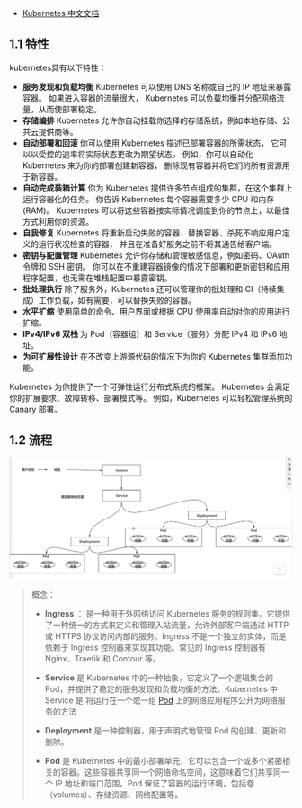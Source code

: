 - [Kubernetes 中文文档](https://kubernetes.io/zh-cn/docs/home/)
## 1.1 特性
kubernetes具有以下特性：  
- **服务发现和负载均衡**
    Kubernetes 可以使用 DNS 名称或自己的 IP 地址来暴露容器。 如果进入容器的流量很大， Kubernetes 可以负载均衡并分配网络流量，从而使部署稳定。
- **存储编排**
    Kubernetes 允许你自动挂载你选择的存储系统，例如本地存储、公共云提供商等。
- **自动部署和回滚**
    你可以使用 Kubernetes 描述已部署容器的所需状态， 它可以以受控的速率将实际状态更改为期望状态。 例如，你可以自动化 Kubernetes 来为你的部署创建新容器， 删除现有容器并将它们的所有资源用于新容器。
- **自动完成装箱计算**
    你为 Kubernetes 提供许多节点组成的集群，在这个集群上运行容器化的任务。 你告诉 Kubernetes 每个容器需要多少 CPU 和内存 (RAM)。 Kubernetes 可以将这些容器按实际情况调度到你的节点上，以最佳方式利用你的资源。
- **自我修复**
    Kubernetes 将重新启动失败的容器、替换容器、杀死不响应用户定义的运行状况检查的容器， 并且在准备好服务之前不将其通告给客户端。
- **密钥与配置管理**
    Kubernetes 允许你存储和管理敏感信息，例如密码、OAuth 令牌和 SSH 密钥。 你可以在不重建容器镜像的情况下部署和更新密钥和应用程序配置，也无需在堆栈配置中暴露密钥。
- **批处理执行** 除了服务外，Kubernetes 还可以管理你的批处理和 CI（持续集成）工作负载，如有需要，可以替换失败的容器。
- **水平扩缩** 使用简单的命令、用户界面或根据 CPU 使用率自动对你的应用进行扩缩。
- **IPv4/IPv6 双栈** 为 Pod（容器组）和 Service（服务）分配 IPv4 和 IPv6 地址。
- **为可扩展性设计** 在不改变上游源代码的情况下为你的 Kubernetes 集群添加功能。 
  
Kubernetes 为你提供了一个可弹性运行分布式系统的框架。 Kubernetes 会满足你的扩展要求、故障转移、部署模式等。 例如，Kubernetes 可以轻松管理系统的 Canary 部署。

## 1.2 流程

![](assets/Pasted%20image%2020240514214327.png)

> 概念：
> - **Ingress** ： 是一种用于外网络访问 Kubernetes 服务的规则集。它提供了一种统一的方式来定义和管理入站流量，允许外部客户端通过 HTTP 或 HTTPS 协议访问内部的服务。Ingress 不是一个独立的实体，而是依赖于 Ingress 控制器来实现其功能。常见的 Ingress 控制器有 Nginx、Traefik 和 Contour 等。
> 
> - **Service** 是 Kubernetes 中的一种抽象，它定义了一个逻辑集合的 Pod，并提供了稳定的服务发现和负载均衡的方法。Kubernetes 中 Service 是 将运行在一个或一组 [Pod](https://kubernetes.io/zh-cn/docs/concepts/workloads/pods/) 上的网络应用程序公开为网络服务的方法
> 
> - **Deployment** 是一种控制器，用于声明式地管理 Pod 的创建、更新和删除。
> 
> - **Pod** 是 Kubernetes 中的最小部署单元，它可以包含一个或多个紧密相关的容器。这些容器共享同一个网络命名空间，这意味着它们共享同一个 IP 地址和端口范围。Pod 保证了容器的运行环境，包括卷（volumes）、存储资源、网络配置等。


